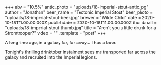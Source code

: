 +++
abv = "10.5%"
antic_photo = "uploads/18-imperial-stout-antic.jpg"
author = "Jonathan"
beer_name = "Tectonic Imperial Stout"
beer_photo = "uploads/18-imperial-stout-beer.jpg"
brewer = "Wilde Child"
date = 2020-10-18T11:00:00.000Z
publishdate = 2020-10-18T11:00:00.000Z
thumbnail = "uploads/18-imperial-stout-thumb.jpg"
title = "Aren't you a little drunk for a Stromtrooper?"
video = ""
_template = "post"
+++

A long time ago, in a galaxy far, far away... I had a beer.

Tonight's thrilling drinktober instalment sees me transported far across the galaxy and recruited into the Imperial legions. 
